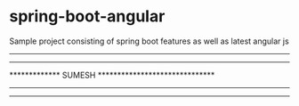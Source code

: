 # spring-boot-angular
Sample project consisting of spring boot features as well as latest angular js 

***************************************************
***************************************************
************* SUMESH ******************************
***************************************************
***************************************************
